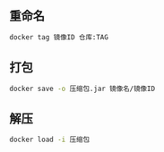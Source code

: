 <!--
 * @Description: 
 * @Version: 1.0
 * @Author: DaLao
 * @Email: dalao_li@163.com
 * @Date: 2021-03-31 13:51:41
 * @LastEditors: DaLao
 * @LastEditTime: 2021-10-11 22:53:03
-->

## 重命名

```sh
docker tag 镜像ID 仓库:TAG
```

## 打包

```sh
docker save -o 压缩包.jar 镜像名/镜像ID
```

## 解压

```sh
docker load -i 压缩包
```